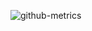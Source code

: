 ![github-metrics](https://github.com/mmichaell23/mmichaell23/assets/93141296/0cfd4c1d-8526-445e-896a-5a1e81ff137d)
